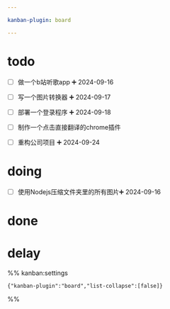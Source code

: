 ```yaml
---

kanban-plugin: board

---
```


# todo

- [ ] 做一个b站听歌app ➕ 2024-09-16
- [ ] 写一个图片转换器 ➕ 2024-09-17
- [ ] 部署一个登录程序 ➕ 2024-09-18
- [ ] 制作一个点击直接翻译的chrome插件
- [ ] 重构公司项目 ➕ 2024-09-24


# doing

- [ ] 使用Nodejs压缩文件夹里的所有图片➕ 2024-09-16


# done



# delay





%% kanban:settings
```
{"kanban-plugin":"board","list-collapse":[false]}
```
%%